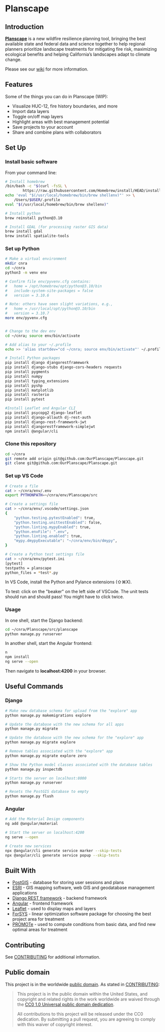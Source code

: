 # Planscape

## Introduction
**[Planscape](https://www.planscape.org/)** is a new wildfire resilience planning tool, bringing the best available state and federal data and science together to help regional planners prioritize landscape treatments for mitigating fire risk, maximizing ecological benefits and helping California’s landscapes adapt to climate change.

Please see our [wiki](https://github.com/OurPlanscape/Planscape/wiki) for more information.

## Features
Some of the things you can do in Planscape (WIP):

- Visualize HUC-12, fire history boundaries, and more
- Import data layers
- Toggle on/off map layers
- Highlight areas with best management potential  
- Save projects to your account
- Share and combine plans with collaborators

## Set Up

### Install basic software
From your command line:
```bash
# Install homebrew
/bin/bash -c "$(curl -fsSL \
        https://raw.githubusercontent.com/Homebrew/install/HEAD/install.sh)"
echo 'eval "$(/usr/local/homebrew/bin/brew shellenv)"' >> \
    /Users/$USER/.profile
eval "$(/usr/local/homebrew/bin/brew shellenv)"

# Install python
brew reinstall python@3.10

# Install GDAL (for processing raster GIS data)
brew install gdal
brew install spatialite-tools
```
### Set up Python

```bash
# Make a virtual environment
mkdir cnra
cd ~/cnra
python3 -m venv env

# Confirm file env/pyvenv.cfg contains: 
#   home = /opt/homebrew/opt/python@3.10/bin
#   include-system-site-packages = false
#   version = 3.10.6

# Note: others have seen slight variations, e.g.,
#   home = /usr/local/opt/python@3.10/bin
#   version = 3.10.7
more env/pyvenv.cfg


# Change to the dev env
cd ~/cnra; source env/bin/activate

# Add alias to your ~/.profile
echo >> 'alias startdev="cd ~/cnra; source env/bin/activate"' ~/.profile

# Install Python packages 
pip install django djangorestframework
pip install django-stubs django-cors-headers requests
pip install pygments
pip install numpy
pip install typing_extensions
pip install pyshp
pip install matplotlib
pip install rasterio
pip install pytest

#Install Leaflet and Angular CLI
pip install psycopg2 django-leaflet
pip install django-allauth dj-rest-auth
pip install django-rest-framework-jwt
pip install djangorestframework-simplejwt
npm install @angular/cli
```

### Clone this repository

```bash
cd ~/cnra
git remote add origin git@github.com:OurPlanscape/Planscape.git
git clone git@github.com:OurPlanscape/Planscape.git
```

### Set up VS Code

```bash
# Create a file
cat > ~/cnra/env/.env
export PYTHONPATH=~/cnra/env/Planscape/src

# Create a settings file
cat > ~/cnra/env/.vscode/settings.json
{
    "python.testing.pytestEnabled": true,
    "python.testing.unittestEnabled": false,
    "python.linting.mypyEnabled": true,
    "python.envFile": ".env",
    "python.linting.enabled": true,
    "mypy.dmypyExecutable": "~/cnra/env/bin/dmypy",
}

# Create a Python test settings file
cat > ~/cnra/env/pytest.ini
[pytest]
testpaths = planscape
python_files = *test*.py
```

In VS Code, install the Python and Pylance extensions (⇧⌘X).

To test: click on the "beaker" on the left side of VSCode.  The unit tests should run and should pass!  You might have to click twice.

### Usage

In one shell, start the Django backend:

```bash
cd ~/cnra/Planscape/src/planscape
python manage.py runserver
```

In another shell, start the Angular frontend:
```bash
n
npm install
ng serve --open
```
Then navigate to **localhost:4200** in your browser.

## Useful Commands 

### Django

```bash
# Make new database schema for upload from the "explore" app
python manage.py makemigrations explore

# Update the database with the new schema for all apps
python manage.py migrate

# Update the database with the new schema for the "explore" app
python manage.py migrate explore

# Remove tables associated with the "explore" app
python manage.py migrate explore zero

# Show the Python model classes associated with the database tables
python manage.py inspectdb

# Starts the server on localhost:8000
python manage.py runserver

# Resets the PostGIS database to empty
python manage.py flush
```

### Angular

```bash
# Add the Material Design components
ng add @angular/material

# Start the server on localhost:4200
ng serve --open

# Create new services
npx @angular/cli generate service marker --skip-tests
npx @angular/cli generate service popup --skip-tests
```

## Built With

- [PostGIS](https://postgis.net/) - database for storing user sessions and plans
- [ESRI](https://www.esri.com/en-us/home) - GIS mapping software, web GIS and geodatabase management applications
- [Django REST framework](https://www.django-rest-framework.org/) - backend framework
- [Angular](https://angular.io/) - frontend framework
- [Leaflet](https://leafletjs.com/) - used to display maps and layers
- [ForSYS](https://www.fs.usda.gov/rmrs/projects/forsys-scenario-planning-model-multi-objective-restoration-and-fuel-management-planning) - linear optimization software package for choosing the best project area for treatment
- [PROMOTe](https://www.fs.usda.gov/psw/topics/restoration/tcsi/publications/TCSI-Blueprint.pdf) - used to compute conditions from basic data, and find new optimal areas for treatment

## Contributing

See [CONTRIBUTING](CONTRIBUTING.md) for additional information.

## Public domain

This project is in the worldwide [public domain](LICENSE.md). As stated in [CONTRIBUTING](CONTRIBUTING.md):

> This project is in the public domain within the United States, and copyright and related rights in the work worldwide are waived through the [CC0 1.0 Universal public domain dedication](https://creativecommons.org/publicdomain/zero/1.0/).
>
> All contributions to this project will be released under the CC0 dedication. By submitting a pull request, you are agreeing to comply with this waiver of copyright interest.